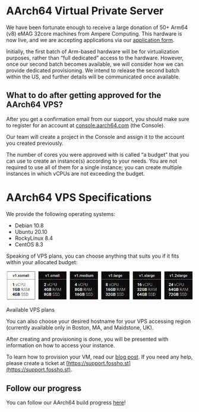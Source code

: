 # AArch64 Virtual Private Server 


We have been fortunate enough to receive a large donation of 50+ Arm64 (v8) eMAG 32core machines from Ampere Computing. This hardware is now live, and we are accepting applications via our [application form](https://fosshost.org/apply). 

Initially, the first batch of Arm-based hardware will be for virtualization purposes, rather than “full dedicated” access to the hardware. However, once our second batch becomes available, we will consider how we can provide dedicated provisioning. We intend to release the second batch within the US, and further details will be communicated once available. 

## What to do after getting approved for the AArch64 VPS?

After you get a confirmation email from our support, you should make sure to register for an account at [console.aarch64.com](https://console.aarch64.com) (the Console).

Our team will create a project in the Console and assign it to the account you created previously.

The number of cores you were approved with is called “a budget” that you can use to create an instance(s) according to your needs. You are not required to use all of them for a single instance; you can create multiple instances in which vCPUs are not exceeding the budget.

# AArch64 VPS Specifications

We provide the following operating systems:

*   Debian 10.8
*   Ubuntu 20.10
*   RockyLinux 8.4
*   CentOS 8.3

Speaking of VPS plans, you can choose anything that suits you if it fits within your allocated budget:

![](/assets/aarch64-choosing-vm-specs.png)

Available VPS plans

You can also choose your desired hostname for your VPS accessing region (currently available only in Boston, MA, and Maidstone, UK).

After creating and provisioning is done, you will be presented with information on how to access your instance.

To learn how to provision your VM, read our [blog post](https://aarch64.com/post/rocky-linux-aarch64). If you need any help, please create a ticket at [https://support.fossho.st](https://support.fossho.st).

## Follow our progress

You can follow our AArch64 build progress [here](https://aarch64.com)!
